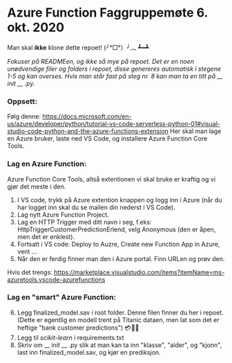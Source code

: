 # Azure Function Faggruppemøte 6. okt. 2020

Man skal __ikke__ klone dette repoet! (╯°□°）╯︵ ┻━┻

_Fokuser på READMEen, og ikke så mye på repoet. Det er en noen unødvendige filer og folders i repoet, disse genereres automatisk i stegene 1-5 og kan overses. Hvis man står fast på steg nr. 8 kan man ta en titt på __ init __ .py._

### Oppsett:

Følg denne: https://docs.microsoft.com/en-us/azure/developer/python/tutorial-vs-code-serverless-python-01#visual-studio-code-python-and-the-azure-functions-extension
Her skal man lage en Azure bruker, laste ned VS Code, og installere Azure Function Core Tools.

### Lag en Azure Function:

Azure Function Core Tools, altså extentionen vi skal bruke er kraftig og vi gjør det meste i den.

1. I VS code, trykk på Azure extention knappen og logg inn i Azure (når du har logget inn skal du se mailen din nederst i VS Code).
2. Lag nytt Azure Function Project.
3. Lag en HTTP Trigger med ditt navn i seg, f.eks: HttpTriggerCustomerPredictionErlend, velg Anonymous (den er åpen, men det er enklest). 
4. Fortsatt i VS code: Deploy to Auzre, Create new Function App in Azure, vent ...
5. Når den er ferdig finner man den i Azure portal. Finn URLen og prøv den. 

Hvis det trengs: https://marketplace.visualstudio.com/items?itemName=ms-azuretools.vscode-azurefunctions


### Lag en "smart" Azure Function:

6. Legg finalized_model.sav i root folder. Denne filen finner du her i repoet. (Dette er egentlig en modell trent på Titanic dataen, men lat som det er heftige "bank customer predictions") 💳💸🏧
7. Legg til _scikit-learn_ i requirements.txt
8. Skriv om __ init __ .py slik at man kan ta inn "klasse", "alder", og "kjonn", last inn finalized_model.sav, og kjør en prediksjon. 
